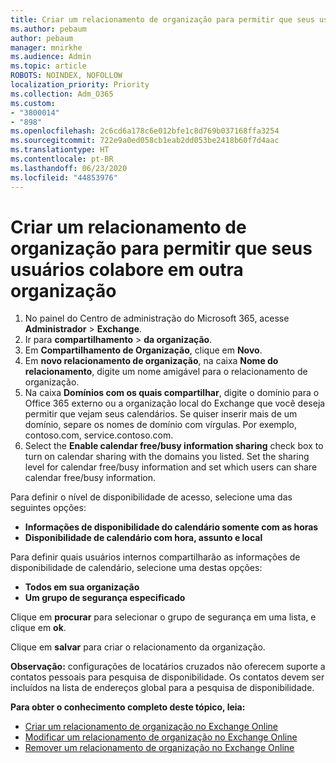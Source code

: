 ```yaml
---
title: Criar um relacionamento de organização para permitir que seus usuários colabore em outra organização
ms.author: pebaum
author: pebaum
manager: mnirkhe
ms.audience: Admin
ms.topic: article
ROBOTS: NOINDEX, NOFOLLOW
localization_priority: Priority
ms.collection: Adm_O365
ms.custom:
- "3800014"
- "898"
ms.openlocfilehash: 2c6cd6a178c6e012bfe1c8d769b037168ffa3254
ms.sourcegitcommit: 722e9a0ed058cb1eab2dd053be2418b60f7d4aac
ms.translationtype: HT
ms.contentlocale: pt-BR
ms.lasthandoff: 06/23/2020
ms.locfileid: "44853976"
---
```

# <a name="create-an-organization-relationship-to-allow-your-users-to-collaborate-with-another-organization"></a>Criar um relacionamento de organização para permitir que seus usuários colabore em outra organização

1. No painel do Centro de administração do Microsoft 365, acesse **Administrador** > **Exchange**.
2. Ir para **compartilhamento** > **da organização**.
3. Em **Compartilhamento de Organização**, clique em **Novo**.
4. Em **novo relacionamento de organização**, na caixa **Nome do relacionamento**, digite um nome amigável para o relacionamento de organização.
5. Na caixa **Domínios com os quais compartilhar**, digite o domínio para o Office 365 externo ou a organização local do Exchange que você deseja permitir que vejam seus calendários. Se quiser inserir mais de um domínio, separe os nomes de domínio com vírgulas. Por exemplo, contoso.com, service.contoso.com.
6. Select the **Enable calendar free/busy information sharing** check box to turn on calendar sharing with the domains you listed. Set the sharing level for calendar free/busy information and set which users can share calendar free/busy information.  

Para definir o nível de disponibilidade de acesso, selecione uma das seguintes opções:

- **Informações de disponibilidade do calendário somente com as horas**
- **Disponibilidade de calendário com hora, assunto e local**  

 Para definir quais usuários internos compartilharão as informações de disponibilidade de calendário, selecione uma destas opções:

- **Todos em sua organização**
- **Um grupo de segurança especificado**  

Clique em **procurar** para selecionar o grupo de segurança em uma lista, e clique em **ok**.

Clique em **salvar** para criar o relacionamento da organização.  

**Observação:** configurações de locatários cruzados não oferecem suporte a contatos pessoais para pesquisa de disponibilidade. Os contatos devem ser incluídos na lista de endereços global para a pesquisa de disponibilidade.

**Para obter o conhecimento completo deste tópico, leia:**

- [Criar um relacionamento de organização no Exchange Online](https://docs.microsoft.com/exchange/sharing/organization-relationships/create-an-organization-relationship)
- [Modificar um relacionamento de organização no Exchange Online](https://docs.microsoft.com/exchange/sharing/organization-relationships/modify-an-organization-relationship)
- [Remover um relacionamento de organização no Exchange Online](https://docs.microsoft.com/exchange/sharing/organization-relationships/remove-an-organization-relationship)
